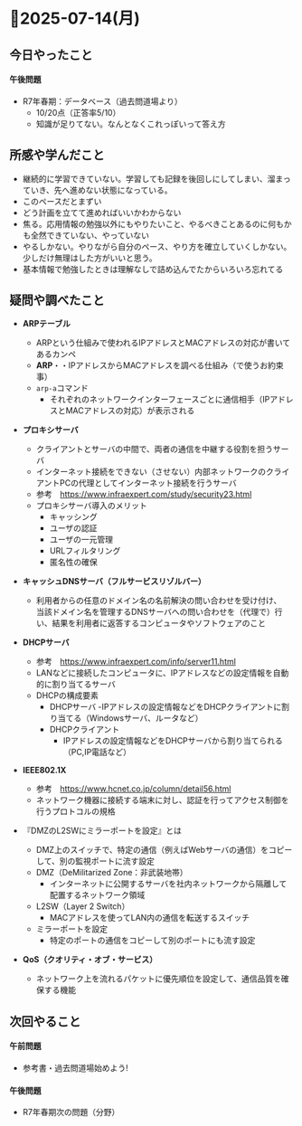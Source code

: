 # 📅2025-07-14(月)

## 今日やったこと
#### 午後問題
- R7年春期：データベース（過去問道場より）
    - 10/20点（正答率5/10）
    - 知識が足りてない。なんとなくこれっぽいって答え方

## 所感や学んだこと
- 継続的に学習できていない。学習しても記録を後回しにしてしまい、溜まっていき、先へ進めない状態になっている。
- このペースだとまずい
- どう計画を立てて進めればいいかわからない
- 焦る。応用情報の勉強以外にもやりたいこと、やるべきことあるのに何もかも全然できていない、やっていない
- やるしかない。やりながら自分のペース、やり方を確立していくしかない。  
少しだけ無理はした方がいいと思う。
- 基本情報で勉強したときは理解なしで詰め込んでたからいろいろ忘れてる

## 疑問や調べたこと
- **ARPテーブル**
     - ARPという仕組みで使われるIPアドレスとMACアドレスの対応が書いてあるカンペ
     - **ARP**・・IPアドレスからMACアドレスを調べる仕組み（で使うお約束事）
     - `arp-a`コマンド
        - それぞれのネットワークインターフェースごとに通信相手（IPアドレスとMACアドレスの対応）が表示される
- **プロキシサーバ**
    - クライアントとサーバの中間で、両者の通信を中継する役割を担うサーバ
    - インターネット接続をできない（させない）内部ネットワークのクライアントPCの代理としてインターネット接続を行うサーバ
    - 参考　https://www.infraexpert.com/study/security23.html
    - プロキシサーバ導入のメリット
        - キャッシング
        - ユーザの認証
        - ユーザの一元管理
        - URLフィルタリング
        - 匿名性の確保
- **キャッシュDNSサーバ（フルサービスリゾルバー）**
    - 利用者からの任意のドメイン名の名前解決の問い合わせを受け付け、  
    当該ドメイン名を管理するDNSサーバへの問い合わせを（代理で）行い、結果を利用者に返答するコンピュータやソフトウェアのこと
- **DHCPサーバ**
    - 参考　https://www.infraexpert.com/info/server11.html
    - LANなどに接続したコンピュータに、IPアドレスなどの設定情報を自動的に割り当てるサーバ
    - DHCPの構成要素
        - DHCPサーバ
            -IPアドレスの設定情報などをDHCPクライアントに割り当てる（Windowsサーバ、ルータなど）
        - DHCPクライアント
            - IPアドレスの設定情報などをDHCPサーバから割り当てられる（PC,IP電話など）
- **IEEE802.1X**
    - 参考　https://www.hcnet.co.jp/column/detail56.html
    - ネットワーク機器に接続する端末に対し、認証を行ってアクセス制御を行うプロトコルの規格

- 『DMZのL2SWにミラーポートを設定』とは
    - DMZ上のスイッチで、特定の通信（例えばWebサーバの通信）をコピーして、別の監視ポートに流す設定
    - DMZ（DeMilitarized Zone：非武装地帯）
        - インターネットに公開するサーバを社内ネットワークから隔離して配置するネットワーク領域
    - L2SW（Layer 2 Switch）
        - MACアドレスを使ってLAN内の通信を転送するスイッチ
    - ミラーポートを設定
        - 特定のポートの通信をコピーして別のポートにも流す設定

- **QoS（クオリティ・オブ・サービス）**
    - ネットワーク上を流れるパケットに優先順位を設定して、通信品質を確保する機能

## 次回やること
#### 午前問題
- 参考書・過去問道場始めよう!
#### 午後問題
-  R7年春期次の問題（分野）